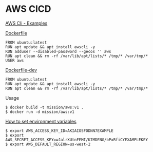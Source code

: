 # AWS CICD

[AWS Cli - Examples](https://github.com/aws/aws-cli/tree/develop/awscli/examples)


[Dockerfile](https://github.com/mission-io/DevOps/blob/dev/cloud/aws/Dockerfile)

    FROM ubuntu:latest
    RUN apt update && apt install awscli -y
    RUN adduser --disabled-password --gecos '' aws
    RUN apt clean && rm -rf /var/lib/apt/lists/* /tmp/* /var/tmp/*
    USER aws
 
 

[Dockerfile-dev](https://github.com/mission-io/DevOps/blob/dev/cloud/aws/Dockerfile-dev)

    FROM ubuntu:latest
    RUN apt update && apt install awscli -y
    RUN apt clean && rm -rf /var/lib/apt/lists/* /tmp/* /var/tmp/*
    

Usage

    $ docker build -t mission/aws:v1 .
    $ docker run -d mission/aws:v1
    

[How to set environment variables](https://docs.aws.amazon.com/cli/latest/userguide/cli-configure-envvars.html)

    $ export AWS_ACCESS_KEY_ID=AKIAIOSFODNN7EXAMPLE
    $ export AWS_SECRET_ACCESS_KEY=wJalrXUtnFEMI/K7MDENG/bPxRfiCYEXAMPLEKEY
    $ export AWS_DEFAULT_REGION=us-west-2

